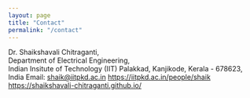 ```yaml
---
layout: page
title: "Contact"
permalink: "/contact"
---
```

Dr. Shaikshavali Chitraganti,<br>
Department of Electrical Engineering,<br>
Indian Insitute of Technology (IIT) Palakkad,
Kanjikode,
Kerala - 678623, 
India
Email: shaik@iitpkd.ac.in
https://iitpkd.ac.in/people/shaik
https://shaikshavali-chitraganti.github.io/